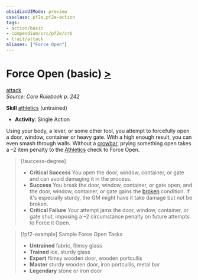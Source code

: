 ```yaml
---
obsidianUIMode: preview
cssclass: pf2e,pf2e-action
tags:
- action/basic
- compendium/src/pf2e/crb
- trait/attack
aliases: ["Force Open"]
---
```

# Force Open (basic) [>](../core-rulebook/chapter-9-playing-the-game.md#Actions "Single Action")
[attack](../traits/attack.md)  
*Source: Core Rulebook p. 242*  

**Skill** [athletics](../../compendium/skills.md#Athletics) (untrained)
- **Activity**: Single Action

Using your body, a lever, or some other tool, you attempt to forcefully open a door, window, container or heavy gate. With a high enough result, you can even smash through walls. Without a [crowbar](../../compendium/equipment/items/crowbar.md), prying something open takes a –2 item penalty to the [Athletics](../../compendium/skills.md#Athletics) check to Force Open.

> [!success-degree] 
> - **Critical Success** You open the door, window, container, or gate and can avoid damaging it in the process.
> - **Success** You break the door, window, container, or gate open, and the door, window, container, or gate gains the [broken](../conditions.md#Broken) condition. If it's especially sturdy, the GM might have it take damage but not be broken.
> - **Critical Failure** Your attempt jams the door, window, container, or gate shut, imposing a –2 circumstance penalty on future attempts to Force it Open.

> [!pf2-example] Sample Force Open Tasks
> 
> - **Untrained** fabric, flimsy glass
> - **Trained** ice, sturdy glass
> - **Expert** flimsy wooden door, wooden portcullis
> - **Master** sturdy wooden door, iron portcullis, metal bar
> - **Legendary** stone or iron door